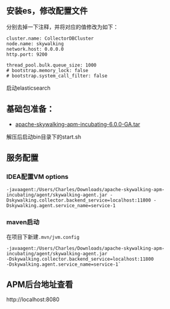 ## 安装es，修改配置文件
分别去掉一下注释，并将对应的值修改为如下：
```
cluster.name: CollectorDBCluster
node.name: skywalking
network.host: 0.0.0.0
http.port: 9200

thread_pool.bulk.queue_size: 1000
# bootstrap.memory_lock: false
# bootstrap.system_call_filter: false
```
启动elasticsearch

## 基础包准备：

- [apache-skywalking-apm-incubating-6.0.0-GA.tar](https://github.com/apache/incubator-skywalking/releases)

解压后启动bin目录下的start.sh

## 服务配置
### IDEA配置VM options
`-javaagent:/Users/Charles/Downloads/apache-skywalking-apm-incubating/agent/skywalking-agent.jar -Dskywalking.collector.backend_service=localhost:11800 -Dskywalking.agent.service_name=service-1`

### maven启动
在项目下新建`.mvn/jvm.config`
```
-javaagent:/Users/Charles/Downloads/apache-skywalking-apm-incubating/agent/skywalking-agent.jar
-Dskywalking.collector.backend_service=localhost:11800
-Dskywalking.agent.service_name=service-1`
```

## APM后台地址查看
http://localhost:8080